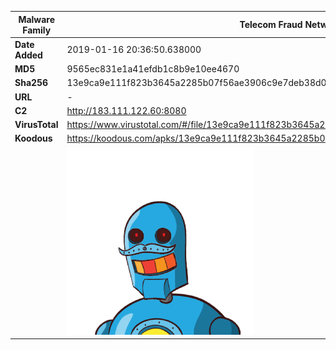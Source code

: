 | Malware Family | Telecom Fraud Network for South Koreans                      |
| -------------- | ------------------------------------------------------------ |
| **Date Added** | 2019-01-16 20:36:50.638000                                                   |
| **MD5**        | 9565ec831e1a41efdb1c8b9e10ee4670                             |
| **Sha256**     | 13e9ca9e111f823b3645a2285b07f56ae3906c9e7deb38d08b7bf11304e6804e |
| **URL**        | -                                                            |
| **C2**         | http://183.111.122.60:8080 |
| **VirusTotal** | https://www.virustotal.com/#/file/13e9ca9e111f823b3645a2285b07f56ae3906c9e7deb38d08b7bf11304e6804e/detection |
| **Koodous**    | https://koodous.com/apks/13e9ca9e111f823b3645a2285b07f56ae3906c9e7deb38d08b7bf11304e6804e |
|                | ![](../assets/13e9ca9e111f823b3645a2285b07f56ae3906c9e7deb38d08b7bf11304e6804e.png) |
